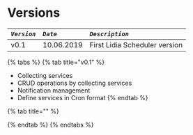 # Versions



| _`Version`_ | _`Date`_ | _`Description`_ |
| :--- | :--- | :--- |
| v0.1 | 10.06.2019 | First Lidia Scheduler version |

{% tabs %}
{% tab title="v0.1" %}
* Collecting services
* CRUD operations by collecting services
* Notification management
* Define services in Cron format 
{% endtab %}

{% tab title="" %}

{% endtab %}
{% endtabs %}

